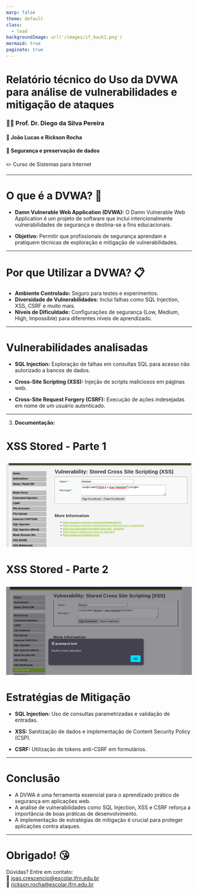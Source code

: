 ```yaml
---
marp: false
theme: default
class: 
  - lead
backgroundImage: url('/images/if_back1.png')
mermaid: true
paginate: true
---
```


# Relatório técnico do Uso da DVWA para análise de vulnerabilidades e mitigação de ataques

### :teacher: Prof. Dr. Diego da Silva Pereira
#### :busts_in_silhouette: João Lucas e Rickson Rocha
#### :book: Segurança e preservação de dados
:pencil2: Curso de Sistemas para Internet

---

# O que é a DVWA? :thinking:

- **Damn Vulnerable Web Application (DVWA):** O Damn Vulnerable Web Application é um projeto de software que inclui intencionalmente vulnerabilidades de segurança e destina-se a fins educacionais.

- **Objetivo:** Permitir que profissionais de segurança aprendam e pratiquem técnicas de exploração e mitigação de vulnerabilidades.

---

# Por que Utilizar a DVWA? :clipboard:

- **Ambiente Controlado:** Seguro para testes e experimentos.
- **Diversidade de Vulnerabilidades:** Inclui falhas como SQL Injection, XSS, CSRF e muito mais.
- **Níveis de Dificuldade:** Configurações de segurança (Low, Medium, High, Impossible) para diferentes níveis de aprendizado.

---

# Vulnerabilidades analisadas

- **SQL Injection:** Exploração de falhas em consultas SQL para acesso não autorizado a bancos de dados.

- **Cross-Site Scripting (XSS):** Injeção de scripts maliciosos em páginas web.
- **Cross-Site Request Forgery (CSRF):** Execução de ações indesejadas em nome de um usuário autenticado.

---


3. **Documentação:**
# XSS Stored - Parte 1
![background](/images/1_xss_1.png)
---

# XSS Stored - Parte 2
![background](/images/2_xss.png) 
---

# Estratégias de Mitigação

- **SQL Injection:** Uso de consultas parametrizadas e validação de entradas.

- **XSS:** Sanitização de dados e implementação de Content Security Policy (CSP).
- **CSRF:** Utilização de tokens anti-CSRF em formulários.

---

# Conclusão

- A DVWA é uma ferramenta essencial para o aprendizado prático de segurança em aplicações web.
- A análise de vulnerabilidades como SQL Injection, XSS e CSRF reforça a importância de boas práticas de desenvolvimento.
- A implementação de estratégias de mitigação é crucial para proteger aplicações contra ataques.

---

# Obrigado! :kissing_heart:

Dúvidas? Entre em contato:  
📧 joao.crescencio@escolar.ifrn.edu.br  
📧 rickson.rocha@escolar.ifrn.edu.br  